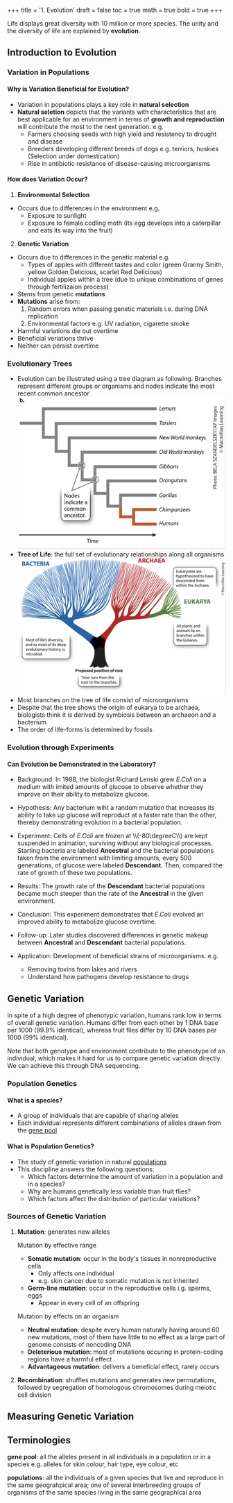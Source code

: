 +++
title = '1. Evolution'
draft = false
toc = true
math = true
bold = true
+++

Life displays great diversity with 10 million or more species. The unity and the diversity of life are explained by **evolution**.

## Introduction to Evolution

### Variation in Populations

#### Why is Variation Beneficial for Evolution?

- Variation in populations plays a key role in **natural selection**
- **Natural seletion** depicts that the variants with characteristics that are best applicable for an environment in terms of **growth and reproduction** will contribute the most to the next generation. e.g.
  - Farmers choosing seeds with high yield and resistency to drought and disease
  - Breeders developing different breeds of dogs e.g. terriors, huskies (Selection under domestication)
  - Rise in antibiotic resistance of disease-causing microorganisms

#### How does Variation Occur?

1. **Environmental Selection**

- Occurs due to differences in the environment e.g.
  - Exposure to sunlight
  - Exposure to female codling moth (its egg develops into a caterpillar and eats its way into the fruit)

2. **Genetic Variation**

- Occurs due to differences in the genetic material e.g.
  - Types of apples with different tastes and color (green Granny Smith, yellow Golden Delicious, scarlet Red Delicious)
  - Individual apples within a tree (due to unique combinations of genes through fertilizaion process)
- Stems from genetic **mutations**
- **Mutations** arise from:
  1. Random errors when passing genetic materials i.e. during DNA replication
  2. Environmental factors e.g. UV radiation, cigarette smoke
- Harmful variations die out overtime
- Beneficial veriations thrive
- Neither can persist overtime

### Evolutionary Trees

- Evolution can be illustrated using a tree diagram as following. Branches represent different groups or organisms and nodes indicate the most recent common ancestor
  ![evolutionaryTreePrimates](./Evolutionary_Tree_Primates.png)
- **Tree of Life**: the full set of evolutionary relationships along all organisms
  ![treeOfLife](./Tree_Of_Life.png)
- Most branches on the tree of life consist of microorganisms
- Despite that the tree shows the origin of eukarya to be archaea, biologists think it is derived by symbiosis between an archaeon and a bacterium
- The order of life-forms is determined by fossils

### Evolution through Experiments

#### Can Evolution be Demonstrated in the Laboratory?

- Background: In 1988, the biologist Richard Lenski grew _E.Coli_ on a medium with imited amounts of glucose to observe whether they improve on their ability to metabolize glucose.

- Hypothesis: Any bacterium wiht a random mutation that increases its ability to take up glucose will reproduct at a faster rate than the other, thereby demonstrating evolution in a bacterial population.

- Experiment: Cells of _E.Coli_ are frozen at \\\\(-80\degreeC\\\\) are kept suspended in animation, surviving without any biological processes. Starting bacteria are labeled **Ancestral** and the bacterial populations taken from the environment with limiting amounts, every 500 generations, of glucose were labeled **Descendant**. Then, compared the rate of growth of these two populations.

- Results: The growth rate of the **Descendant** bacterial populations became much steeper than the rate of the **Ancestral** in the given environment.

- Conclusion: This experiment demonstrates that _E.Coli_ evolved an improved ability to metabolize glucose overtime.

- Follow-up: Later studies discovered differences in genetic makeup between **Ancestral** and **Descendant** bacterial populations.

- Application: Development of beneficial strains of microorganisms. e.g.
  - Removing toxins from lakes and rivers
  - Understand how pathogens develop resistance to drugs

## Genetic Variation

In spite of a high degree of phenotypic variation, humans rank low in terms of overall genetic variation. Humans differ from each other by 1 DNA base per 1000 (99.9% identical), whereas fruit flies differ by 10 DNA bases per 1000 (99% identical).

Note that both genotype and environment contribute to the phenotype of an individual, which makes it hard for us to compare genetic variation directly. We can achieve this through DNA sequencing.

### Population Genetics

#### What is a species?

- A group of individuals that are capable of sharing alleles
- Each individual represents different combinations of alleles drawn from the [gene pool](#gene-pool)

#### What is Population Genetics?

- The study of genetic variation in natural [populations](#populations)
- This discipline answers the following questions:
  - Which factors determine the amount of variation in a population and in a species?
  - Why are humans genetically less variable than fruit flies?
  - Which factors affect the distribution of particular variations?

### Sources of Genetic Variation

1. **Mutation**: generates new alleles

   Mutation by effective range

   - **Somatic mutation**: occur in the body's tissues in nonreproductive cells
     - Only affects one individual
     - e.g. skin cancer due to somatic mutation is not inherited
   - **Germ-line mutation**: occur in the reproductive cells i.g. sperms, eggs
     - Appear in every cell of an offspring

   Mutation by effects on an organism

   - **Neutral mutation**: despite every human naturally having around 60 new mutations, most of them have little to no effect as a large part of genome consists of noncoding DNA
   - **Deleterious mutation**: most of mutations occuring in protein-coding regions have a harmful effect
   - **Advantageous mutation**: delivers a beneficial effect, rarely occurs

2. **Recombination**: shuffles mutations and generates new permutations, followed by segregation of homologous chromosomes during meiotic cell division

## Measuring Genetic Variation

## Terminologies

<a id="gene-pool"></a>**gene pool**: all the alleles present in all individuals in a population or in a species e.g. alleles for skin colour, hair type, eye colour, etc

<a id="populations"></a>**populations**: all the individuals of a given species that live and reproduce in the same geograhpical area; one of several interbreeding groups of organisms of the same species living in the same geographical area
